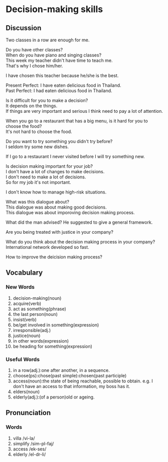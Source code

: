# Decision-making skills
## Discussion
Two classes in a row are enough for me.  

Do you have other classes?  
When do you have piano and singing classes?  
This week my teacher didn't have time to teach me.  
That's why I chose him/her.  

I have chosen this teacher because he/she is the best.  

Present Perfect: I have eaten delicious food in Thailand.  
Past Perfect: I had eaten delicious food in Thailand.  

Is it difficult for you to make a decision?  
It depends on the things.  
If things are very important and serious I think need to pay a lot of attention.  

When you go to a restaurant that has a big menu, is it hard for you to choose the food?  
It's not hard to choose the food.  

Do you want to try something you didn't try before?  
I seldom try some new dishes.  

If I go to a restaurant I never visited before I will try something new.  

Is decision making important for your job?  
I don't have a lot of changes to make decisions.  
I don't need to make a lot of decisions.  
So for my job it's not important.  

I don't know how to manage high-risk situations.  

What was this dialogue about?  
This dialogue was about making good decisions.  
This dialogue was about imporoving decision making process.  

What did the man advised? 
He suggested to give a general framework.

Are you being treated with justice in your company?  

What do you think about the decision making process in your company?  
International network developed so fast.  

How to improve the deicision making process?  


## Vocabulary
### New Words
1. decision-making(noun)
1. acquire(verb)
1. act as something(phrase)
1. the last person(noun)
1. insist(verb)
1. be/get involved in something(expression)
1. irresponsible(adj.)
1. justice(noun)
1. in other words(expression)
1. be heading for something(expression)

### Useful Words
1. in a row(adj.):one after another, in a sequence.
1. choose(ps):chose(past simple):chosen(past participle)
1. access(noun):the state of being reachable, possible to obtain. e.g. I don't have an access to that information, my boss has it.  
1. elders(noun)
1. elderly(adj.):(of a person)old or ageing.

## Pronunciation
### Words
1. villa /vi-la/
1. simplify /sim-pl-faj/
1. access /ek-ses/
1. elderly /el-dr-li/
